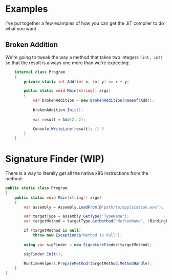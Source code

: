# Examples

I've put together a few examples of how you can get the JIT compiler to do what you want.

## Broken Addition

We're going to tweak the way a method that takes two integers `(int, int)` so that the result is always one more than we're expecting:

```csharp
    internal class Program
    {
        private static int Add(int x, int y) => x + y;

        public static void Main(string[] args)
        {
            var brokenAddition = new BrokenAddition(nameof(Add));
            
            brokenAddition.Init();
            
            var result = Add(2, 2);

            Console.WriteLine(result); // 5
        }
    }
```

# Signature Finder (WIP)

There is a way to literally get all the native x86 instructions from the method:

```csharp
public static class Program
{
    public static void Main(string[] args)
    {
        var assembly = Assembly.LoadFrom(@"path/to/application.exe");

        var targetType = assembly.GetType("TypeName");
        var targetMethod = targetType.GetMethod("MethodName", (BindingFlags)~0);

        if (targetMethod is null)
            throw new Exception($"Method is null");
            
        using var sigFinder = new SignatureFinder(targetMethod);

        sigFinder.Init();

        RuntimeHelpers.PrepareMethod(targetMethod.MethodHandle);
    }
}
```